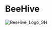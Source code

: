 # BeeHive

![BeeHive_Logo_GH](https://user-images.githubusercontent.com/83240004/152610107-5a7dc7a1-5672-450c-8c03-67d5b249ba0e.png)
